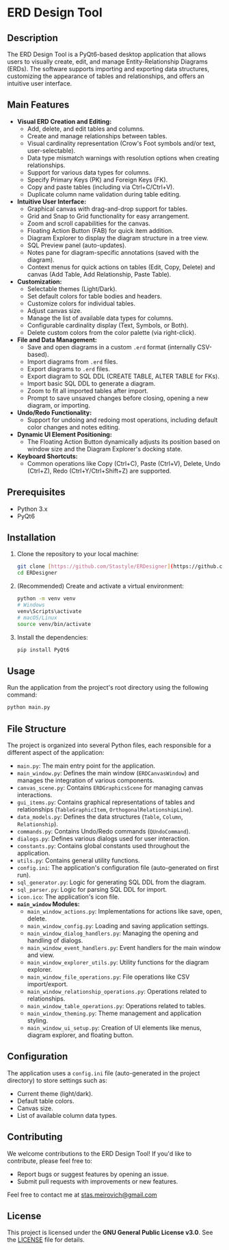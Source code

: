 # ERD Design Tool

## Description

The ERD Design Tool is a PyQt6-based desktop application that allows users to visually create, edit, and manage Entity-Relationship Diagrams (ERDs). The software supports importing and exporting data structures, customizing the appearance of tables and relationships, and offers an intuitive user interface.

## Main Features

* **Visual ERD Creation and Editing:**
    * Add, delete, and edit tables and columns.
    * Create and manage relationships between tables.
    * Visual cardinality representation (Crow's Foot symbols and/or text, user-selectable).
    * Data type mismatch warnings with resolution options when creating relationships.
    * Support for various data types for columns.
    * Specify Primary Keys (PK) and Foreign Keys (FK).
    * Copy and paste tables (including via Ctrl+C/Ctrl+V).
    * Duplicate column name validation during table editing.
* **Intuitive User Interface:**
    * Graphical canvas with drag-and-drop support for tables.
    * Grid and Snap to Grid functionality for easy arrangement.
    * Zoom and scroll capabilities for the canvas.
    * Floating Action Button (FAB) for quick item addition.
    * Diagram Explorer to display the diagram structure in a tree view.
    * SQL Preview panel (auto-updates).
    * Notes pane for diagram-specific annotations (saved with the diagram).
    * Context menus for quick actions on tables (Edit, Copy, Delete) and canvas (Add Table, Add Relationship, Paste Table).
* **Customization:**
    * Selectable themes (Light/Dark).
    * Set default colors for table bodies and headers.
    * Customize colors for individual tables.
    * Adjust canvas size.
    * Manage the list of available data types for columns.
    * Configurable cardinality display (Text, Symbols, or Both).
    * Delete custom colors from the color palette (via right-click).
* **File and Data Management:**
    * Save and open diagrams in a custom `.erd` format (internally CSV-based).
    * Import diagrams from `.erd` files.
    * Export diagrams to `.erd` files.
    * Export diagram to SQL DDL (CREATE TABLE, ALTER TABLE for FKs).
    * Import basic SQL DDL to generate a diagram.
    * Zoom to fit all imported tables after import.
    * Prompt to save unsaved changes before closing, opening a new diagram, or importing.
* **Undo/Redo Functionality:**
    * Support for undoing and redoing most operations, including default color changes and notes editing.
* **Dynamic UI Element Positioning:**
    * The Floating Action Button dynamically adjusts its position based on window size and the Diagram Explorer's docking state.
* **Keyboard Shortcuts:**
    * Common operations like Copy (Ctrl+C), Paste (Ctrl+V), Delete, Undo (Ctrl+Z), Redo (Ctrl+Y/Ctrl+Shift+Z) are supported.


## Prerequisites

* Python 3.x
* PyQt6

## Installation

1.  Clone the repository to your local machine:
    ```bash
    git clone [https://github.com/Stastyle/ERDesigner](https://github.com/Stastyle/ERDesigner)
    cd ERDesigner
    ```
2.  (Recommended) Create and activate a virtual environment:
    ```bash
    python -m venv venv
    # Windows
    venv\Scripts\activate
    # macOS/Linux
    source venv/bin/activate
    ```
3.  Install the dependencies:
    ```bash
    pip install PyQt6
    ```

## Usage

Run the application from the project's root directory using the following command:
```bash
python main.py
```

## File Structure

The project is organized into several Python files, each responsible for a different aspect of the application:

* `main.py`: The main entry point for the application.
* `main_window.py`: Defines the main window (`ERDCanvasWindow`) and manages the integration of various components.
* `canvas_scene.py`: Contains `ERDGraphicsScene` for managing canvas interactions.
* `gui_items.py`: Contains graphical representations of tables and relationships (`TableGraphicItem`, `OrthogonalRelationshipLine`).
* `data_models.py`: Defines the data structures (`Table`, `Column`, `Relationship`).
* `commands.py`: Contains Undo/Redo commands (`QUndoCommand`).
* `dialogs.py`: Defines various dialogs used for user interaction.
* `constants.py`: Contains global constants used throughout the application.
* `utils.py`: Contains general utility functions.
* `config.ini`: The application's configuration file (auto-generated on first run).
* `sql_generator.py`: Logic for generating SQL DDL from the diagram.
* `sql_parser.py`: Logic for parsing SQL DDL for import.
* `icon.ico`: The application's icon file.
* **`main_window` Modules:**
    * `main_window_actions.py`: Implementations for actions like save, open, delete.
    * `main_window_config.py`: Loading and saving application settings.
    * `main_window_dialog_handlers.py`: Managing the opening and handling of dialogs.
    * `main_window_event_handlers.py`: Event handlers for the main window and view.
    * `main_window_explorer_utils.py`: Utility functions for the diagram explorer.
    * `main_window_file_operations.py`: File operations like CSV import/export.
    * `main_window_relationship_operations.py`: Operations related to relationships.
    * `main_window_table_operations.py`: Operations related to tables.
    * `main_window_theming.py`: Theme management and application styling.
    * `main_window_ui_setup.py`: Creation of UI elements like menus, diagram explorer, and floating button.

## Configuration

The application uses a `config.ini` file (auto-generated in the project directory) to store settings such as:
* Current theme (light/dark).
* Default table colors.
* Canvas size.
* List of available column data types.

## Contributing

We welcome contributions to the ERD Design Tool! If you'd like to contribute, please feel free to:

* Report bugs or suggest features by opening an issue.
* Submit pull requests with improvements or new features.


Feel free to contact me at stas.meirovich@gmail.com
## License

This project is licensed under the **GNU General Public License v3.0**. See the [LICENSE](LICENSE) file for details.
